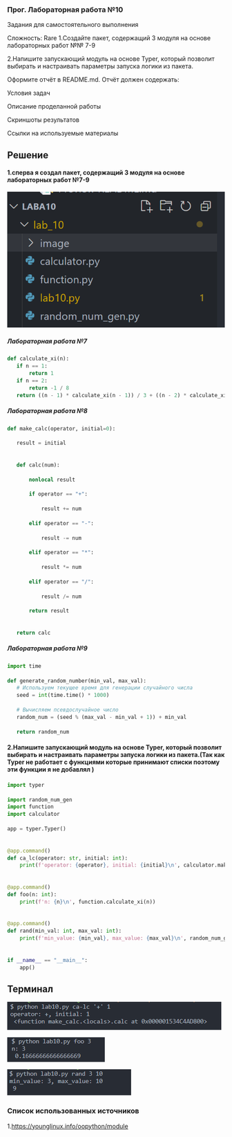 ### Прог. Лабораторная работа №10
Задания для самостоятельного выполнения

Сложность:
Rare
1.Создайте пакет, содержащий 3 модуля на основе лабораторных работ №№ 7-9

2.Напишите запускающий модуль на основе Typer, который позволит выбирать и настраивать параметры запуска логики из пакета.

Оформите отчёт в README.md. Отчёт должен содержать:

Условия задач

Описание проделанной работы

Скриншоты результатов

Ссылки на используемые материалы

## Решение 
#### 1.сперва я создал пакет, содержащий 3 модуля на основе лабораторных работ №7-9

![1702832282498](image/README/1702832282498.png)

 #####  Лабораторная работа №7
 ```python
 def calculate_xi(n):
    if n == 1:
        return 1
    if n == 2:
        return -1 / 8
    return ((n - 1) * calculate_xi(n - 1)) / 3 + ((n - 2) * calculate_xi(n - 2)) / 4
 ```

#####  Лабораторная работа №8
 ```python
 def make_calc(operator, initial=0):

    result = initial


    def calc(num):

        nonlocal result

        if operator == "+":

            result += num

        elif operator == "-":

            result -= num

        elif operator == "*":

            result *= num

        elif operator == "/":

            result /= num

        return result


    return calc
 ```

 #####  Лабораторная работа №9
 ```python
 import time

def generate_random_number(min_val, max_val):
    # Используем текущее время для генерации случайного числа
    seed = int(time.time() * 1000)
    
    # Вычисляем псевдослучайное число 
    random_num = (seed % (max_val - min_val + 1)) + min_val
    
    return random_num
 ```

#### 2.Напишите запускающий модуль на основе Typer, который позволит выбирать и настраивать параметры запуска логики из пакета.(Так как Typer не работает с функциями которые принимают списки поэтому эти функции я не добавлял )


```python
import typer

import random_num_gen
import function
import calculator

app = typer.Typer()


@app.command()
def ca_lc(operator: str, initial: int):
    print(f'operator: {operator}, initial: {initial}\n', calculator.make_calc(operator, initial))


@app.command()
def foo(n: int):
    print(f'n: {n}\n', function.calculate_xi(n))


@app.command()
def rand(min_val: int, max_val: int):
    print(f'min_value: {min_val}, max_value: {max_val}\n', random_num_gen.generate_random_number(min_val, max_val))


if __name__ == "__main__":
    app()
```
## Терминал 
![1702831678855](image/README/1702831678855.png)

![1702831686792](image/README/1702831686792.png)

![1702831696944](image/README/1702831696944.png)



### Список использованных источников

1.https://younglinux.info/oopython/module